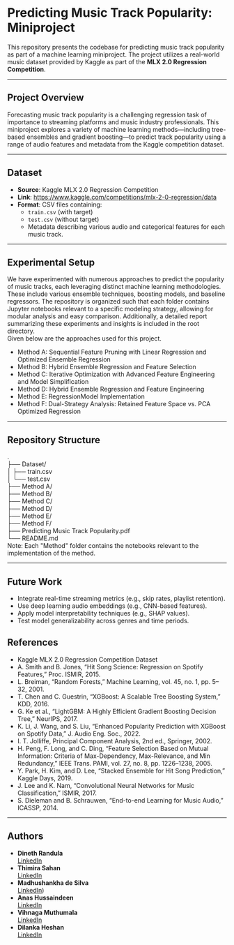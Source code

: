 # Predicting Music Track Popularity: Miniproject

This repository presents the codebase for predicting music track popularity as part of a machine learning miniproject. The project utilizes a real-world music 
dataset provided by Kaggle as part of the **MLX 2.0 Regression Competition**.

---

## Project Overview

Forecasting music track popularity is a challenging regression task of importance to streaming platforms and music industry professionals. This miniproject explores 
a variety of machine learning methods—including tree-based ensembles and gradient boosting—to predict track popularity using a range of audio features and metadata from the Kaggle competition dataset.

---

## Dataset

- **Source**: Kaggle MLX 2.0 Regression Competition  
- **Link**: https://www.kaggle.com/competitions/mlx-2-0-regression/data 
- **Format**: CSV files containing:
  - `train.csv` (with target)
  - `test.csv` (without target)
  - Metadata describing various audio and categorical features for each music track.

---

## Experimental Setup
We have experimented with numerous approaches to predict the popularity of music tracks, each leveraging distinct machine learning methodologies. These include 
various ensemble techniques, boosting models, and baseline regressors. The repository is organized such that each folder contains Jupyter notebooks relevant to a 
specific modeling strategy, allowing for modular analysis and easy comparison. Additionally, a detailed report summarizing these experiments and insights is 
included in the root directory. <br>
Given below are the approaches used for this project.
- Method A: Sequential Feature Pruning with Linear Regression and Optimized Ensemble Regression
- Method B: Hybrid Ensemble Regression and Feature Selection
- Method C: Iterative Optimization with Advanced Feature Engineering and Model Simplification
- Method D: Hybrid Ensemble Regression and Feature Engineering
- Method E: RegressionModel Implementation
- Method F: Dual-Strategy Analysis: Retained Feature Space vs. PCA Optimized Regression


---

## Repository Structure
. <br>
├── Dataset/ <br>
│   ├── train.csv <br>
│   └── test.csv <br>
├── Method A/ <br>
├── Method B/ <br>
├── Method C/ <br>
├── Method D/ <br>
├── Method E/ <br>
├── Method F/ <br>
├── Predicting Music Track Popularity.pdf <br>
└── README.md <br>
Note: Each "Method" folder contains the notebooks relevant to the implementation of the method.

---

## Future Work
- Integrate real-time streaming metrics (e.g., skip rates, playlist retention).
- Use deep learning audio embeddings (e.g., CNN-based features).
- Apply model interpretability techniques (e.g., SHAP values).
- Test model generalizability across genres and time periods.

## References
- Kaggle MLX 2.0 Regression Competition Dataset
- A. Smith and B. Jones, “Hit Song Science: Regression on Spotify Features,” Proc. ISMIR, 2015.
- L. Breiman, “Random Forests,” Machine Learning, vol. 45, no. 1, pp. 5–32, 2001.
- T. Chen and C. Guestrin, “XGBoost: A Scalable Tree Boosting System,” KDD, 2016.
- G. Ke et al., “LightGBM: A Highly Efficient Gradient Boosting Decision Tree,” NeurIPS, 2017.
- K. Li, J. Wang, and S. Liu, “Enhanced Popularity Prediction with XGBoost on Spotify Data,” J. Audio Eng. Soc., 2022.
- I. T. Jolliffe, Principal Component Analysis, 2nd ed., Springer, 2002.
- H. Peng, F. Long, and C. Ding, “Feature Selection Based on Mutual Information: Criteria of Max-Dependency, Max-Relevance, and Min Redundancy,” IEEE Trans. PAMI, vol. 27, no. 8, pp. 1226–1238, 2005.
- Y. Park, H. Kim, and D. Lee, “Stacked Ensemble for Hit Song Prediction,” Kaggle Days, 2019.
- J. Lee and K. Nam, “Convolutional Neural Networks for Music Classification,” ISMIR, 2017.
- S. Dieleman and B. Schrauwen, “End-to-end Learning for Music Audio,” ICASSP, 2014.

---

## Authors

- **Dineth Randula**  
  [LinkedIn](linkedin.com/in/dineth-randula-11814b283)
- **Thimira Sahan**  
  [LinkedIn](linkedin.com/in/thimira-sahan)
- **Madhushankha de Silva**  
  [LinkedIn](https://www.linkedin.com/in/madhushankha-de-silva-5bb58129a/))
- **Anas Hussaindeen**  
  [LinkedIn](linkedin.com/in/anas-hussaindeen)
- **Vihnaga Muthumala**  
  [LinkedIn](linkedin.com/in/vihanga-muthumala-678451277)
- **Dilanka Heshan**  
  [LinkedIn](linkedin.com/in/dilanka-heshan-93935b219)
